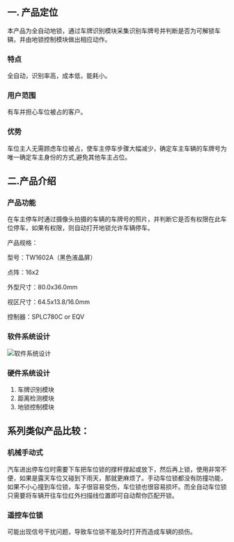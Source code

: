 ## 一. 产品定位

本产品为全自动地锁，通过车牌识别模块采集识别车牌号并判断是否为可解锁车辆，并由地锁控制模块做出相应动作。

### 特点

全自动，识别率高，成本低，能耗小。

### 用户范围

有车并担心车位被占的客户。

### 优势

车位主人无需顾虑车位被占，使车主停车步骤大幅减少，确定车主车辆的车牌号为唯一确定车主身份的方式,避免其他车主占位。

## 二.产品介绍

### 产品功能
在车主停车时通过摄像头拍摄的车辆的车牌号的照片，并判断它是否有权限在此车位停车，如果有权限，则自动打开地锁允许车辆停车。

产品规格：

型号：TW1602A（黑色液晶屏）

点阵：16x2

外型尺寸：80.0x36.0mm

视区尺寸：64.5x13.8/16.0mm

控制器：SPLC780C or EQV

### 软件系统设计

![软件系统设计]($resource/%E6%9C%AA%E5%91%BD%E5%90%8D%E6%96%87%E4%BB%B6.png)

### 硬件系统设计
1. 车牌识别模块
2. 距离检测模块
3. 地锁控制模块

## 系列类似产品比较：

### 机械手动式

汽车进出停车位时需要下车把车位锁的撑杆撑起或放下，然后再上锁，使用非常不便，如果是露天车位又碰到下雨天，那就更麻烦了。手动车位锁都没有防撞功能，如果不小心撞到车位锁，车子很容易受伤，车位锁也很容易损坏。而全自动车位锁只需要将车辆开往车位红外扫描线位置即可自动帮你匹配开锁。

### 遥控车位锁

可能出现信号干扰问题，导致车位锁不能及时打开而造成车辆的损伤。
